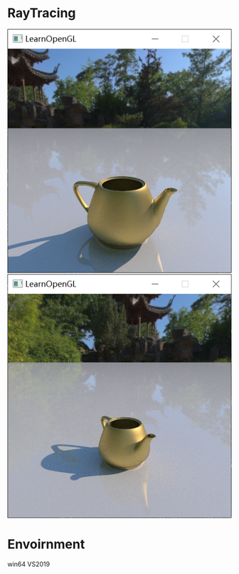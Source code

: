 # RayTracing
![image](https://github.com/nofushanquan/RayTracing/blob/master/image/1.png)
![image](https://github.com/nofushanquan/RayTracing/blob/master/image/2.png)
# Envoirnment
win64 VS2019
